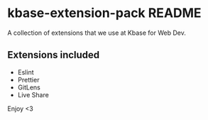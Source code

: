 # kbase-extension-pack README

A collection of extensions that we use at Kbase for Web Dev.

## Extensions included

* Eslint
* Prettier
* GitLens
* Live Share


Enjoy <3



